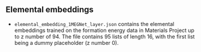 ## Elemental embeddings 

- `elemental_embedding_1MEGNet_layer.json` contains the elemental embeddings trained on the formation energy data in Materials Project up to z number of 94. The file contains 95 lists of length 16, with the first list being a dummy placeholder (z number 0). 

